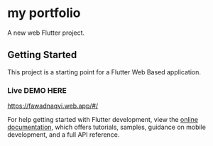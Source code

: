 # my portfolio

A new web Flutter project.

## Getting Started

This project is a starting point for a Flutter Web Based application.

### Live DEMO HERE
https://fawadnaqvi.web.app/#/

For help getting started with Flutter development, view the
[online documentation](https://docs.flutter.dev/), which offers tutorials,
samples, guidance on mobile development, and a full API reference.
